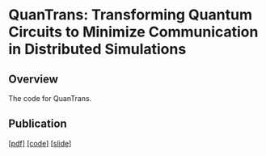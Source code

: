 # QuanTrans: Transforming Quantum Circuits to Minimize Communication in Distributed Simulations

## Overview

The code for QuanTrans. 

## Publication

[[pdf]]() [[code]]() [[slide]]()
